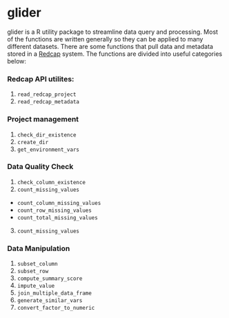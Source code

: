 # glider

glider is a R utility package to streamline data query and processing. Most of 
the functions are written generally so they can be applied to many different 
datasets. There are some functions that pull data and metadata stored in 
a [Redcap](https://www.project-redcap.org/) system. The functions are divided
into useful categories below:

### Redcap API utilites:
1. `read_redcap_project`
2. `read_redcap_metadata`

### Project management
1. `check_dir_existence`
2. `create_dir`
3. `get_environment_vars`

### Data Quality Check
1. `check_column_existence`
2. `count_missing_values`
  - `count_column_missing_values`
  - `count_row_missing_values`
  - `count_total_missing_values`
3. `count_missing_values`


### Data Manipulation
1. `subset_column`
2. `subset_row`
3. `compute_summary_score`
4. `impute_value`
5. `join_multiple_data_frame`
6. `generate_similar_vars`
7. `convert_factor_to_numeric`
